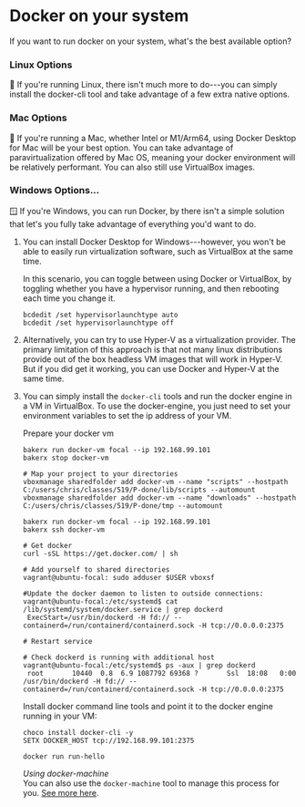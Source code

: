 # Docker on your system

If you want to run docker on your system, what's the best available option?

### Linux Options

🐧 If you're running Linux, there isn't much more to do---you can simply install the docker-cli tool and take advantage of a few extra native options.

### Mac Options

🍏 If you're running a Mac, whether Intel or M1/Arm64, using Docker Desktop for Mac will be your best option. You can take advantage of paravirtualization offered by Mac OS, meaning your docker environment will be relatively performant. You can also still use VirtualBox images.

### Windows Options...

🪟 If you're Windows, you can run Docker, by there isn't a simple solution that let's you fully take advantage of everything you'd want to do.


1. You can install Docker Desktop for Windows---however, you won't be able to easily run virtualization software, such as VirtualBox at the same time.

   In this scenario, you can toggle between using Docker or VirtualBox, by toggling whether you have a hypervisor running, and then rebooting each time you change it.
   
   ```
   bcdedit /set hypervisorlaunchtype auto
   bcdedit /set hypervisorlaunchtype off
   ```

2. Alternatively, you can try to use Hyper-V as a virtualization provider. The primary limitation of this approach is that not many linux distributions provide out of the box headless VM images that will work in Hyper-V. But if you did get it working, you can use Docker and Hyper-V at the same time.

3. You can simply install the `docker-cli` tools and run the docker engine in a VM in VirtualBox. To use the docker-engine, you just need to set your environment variables to set the ip address of your VM.

   Prepare your docker vm
   
   ```
   bakerx run docker-vm focal --ip 192.168.99.101
   bakerx stop docker-vm

   # Map your project to your directories
   vboxmanage sharedfolder add docker-vm --name "scripts" --hostpath C:/users/chris/classes/519/P-done/lib/scripts --automount
   vboxmanage sharedfolder add docker-vm --name "downloads" --hostpath C:/users/chris/classes/519/P-done/tmp --automount
   
   bakerx run docker-vm focal --ip 192.168.99.101
   bakerx ssh docker-vm

   # Get docker
   curl -sSL https://get.docker.com/ | sh

   # Add yourself to shared directories
   vagrant@ubuntu-focal: sudo adduser $USER vboxsf

   #Update the docker daemon to listen to outside connections:
   vagrant@ubuntu-focal:/etc/systemd$ cat /lib/systemd/system/docker.service | grep dockerd
    ExecStart=/usr/bin/dockerd -H fd:// --containerd=/run/containerd/containerd.sock -H tcp://0.0.0.0:2375
    
   # Restart service 
 
   # Check dockerd is running with additional host
   vagrant@ubuntu-focal:/etc/systemd$ ps -aux | grep dockerd
    root       10440  0.8  6.9 1087792 69368 ?       Ssl  18:08   0:00 /usr/bin/dockerd -H fd:// --containerd=/run/containerd/containerd.sock -H tcp://0.0.0.0:2375
   ```

   Install docker command line tools and point it to the docker engine running in your VM:
   ```
   choco install docker-cli -y
   SETX DOCKER_HOST tcp://192.168.99.101:2375
   
   docker run run-hello
   ```
  
   *Using docker-machine*  
   You can also use the `docker-machine` tool to manage this process for you. [See more here](https://github.com/ottomatica/docable-notebooks/blob/master/docs/examples/advanced/installs/docker-engine.md).

